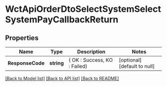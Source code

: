# WctApiOrderDtoSelectSystemSelectSystemPayCallbackReturn

## Properties
Name | Type | Description | Notes
------------ | ------------- | ------------- | -------------
**ResponseCode** | **string** | ( OK  : Success,  KO  : Failed) | [optional] [default to null]

[[Back to Model list]](../README.md#documentation-for-models) [[Back to API list]](../README.md#documentation-for-api-endpoints) [[Back to README]](../README.md)

